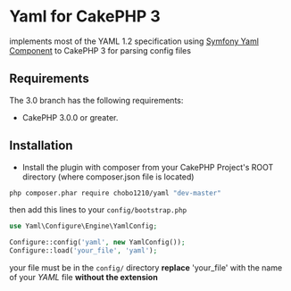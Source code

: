 Yaml for __CakePHP 3__
====
implements most of the YAML 1.2 specification using [Symfony Yaml Component](https://github.com/symfony/Yaml) to CakePHP 3 for parsing config files

## Requirements

The 3.0 branch has the following requirements:

* CakePHP 3.0.0 or greater.

## Installation

* Install the plugin with composer from your CakePHP Project's ROOT directory (where composer.json file is located)
```sh
php composer.phar require chobo1210/yaml "dev-master"
```

then add this lines to your `config/bootstrap.php`

```php
use Yaml\Configure\Engine\YamlConfig;

Configure::config('yaml', new YamlConfig());
Configure::load('your_file', 'yaml');
```

your file must be in the `config/` directory __replace__ 'your_file' with the name of your _YAML_ file __without the extension__

